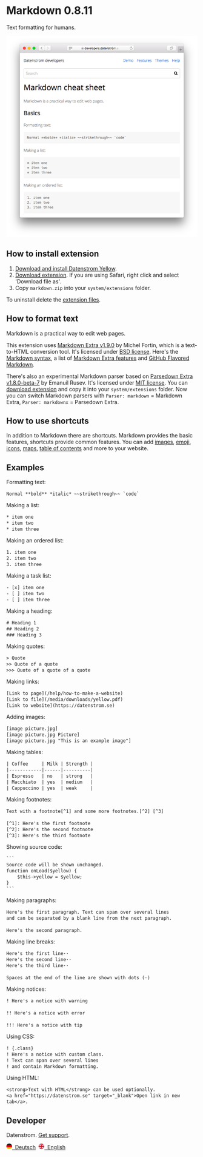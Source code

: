 Markdown 0.8.11
===============
Text formatting for humans.

<p align="center"><img src="markdown-screenshot.png?raw=true" alt="Screenshot"></p>

## How to install extension

1. [Download and install Datenstrom Yellow](https://github.com/datenstrom/yellow/).
2. [Download extension](https://github.com/datenstrom/yellow-extensions/raw/master/zip/markdown.zip). If you are using Safari, right click and select 'Download file as'.
3. Copy `markdown.zip` into your `system/extensions` folder.

To uninstall delete the [extension files](extension.ini).

## How to format text

Markdown is a practical way to edit web pages.

This extension uses [Markdown Extra v1.9.0](https://github.com/michelf/php-markdown) by Michel Fortin, which is a text-to-HTML conversion tool. It's licensed under [BSD license](https://opensource.org/licenses/BSD-3-Clause). Here's the [Markdown syntax](http://commonmark.org/help/), a list of [Markdown Extra features](https://michelf.ca/projects/php-markdown/extra/) and [GitHub Flavored Markdown](https://help.github.com/en/articles/basic-writing-and-formatting-syntax). 

There's also an experimental Markdown parser based on [Parsedown Extra v1.8.0-beta-7](https://github.com/erusev/parsedown) by Emanuil Rusev. It's licensed under [MIT license](https://opensource.org/licenses/MIT). You can [download extension](https://github.com/datenstrom/yellow-extensions/raw/master/features/markdown/markdownx.php) and copy it into your `system/extensions` folder. Now you can switch Markdown parsers with `Parser: markdown` = Markdown Extra, `Parser: markdownx` = Parsedown Extra.

## How to use shortcuts

In addition to Markdown there are shortcuts. Markdown provides the basic features, shortcuts provide common features. You can add [images](https://github.com/datenstrom/yellow-extensions/tree/master/features/image), [emoji](https://github.com/datenstrom/yellow-extensions/tree/master/features/emojiawesome), [icons](https://github.com/datenstrom/yellow-extensions/tree/master/features/fontawesome), [maps](https://github.com/datenstrom/yellow-extensions/tree/master/features/googlemap), [table of contents](https://github.com/datenstrom/yellow-extensions/tree/master/features/toc) and more to your website.

## Examples

Formatting text:

    Normal **bold** *italic* ~~strikethrough~~ `code`

Making a list:

    * item one
    * item two
    * item three

Making an ordered list:

    1. item one
    2. item two
    3. item three

Making a task list:

    - [x] item one
    - [ ] item two
    - [ ] item three

Making a heading:

    # Heading 1
    ## Heading 2
    ### Heading 3

Making quotes:

    > Quote
    >> Quote of a quote
    >>> Quote of a quote of a quote

Making links:

    [Link to page](/help/how-to-make-a-website)
    [Link to file](/media/downloads/yellow.pdf)
    [Link to website](https://datenstrom.se)

Adding images:

    [image picture.jpg]
    [image picture.jpg Picture]
    [image picture.jpg "This is an example image"]

Making tables:

    | Coffee     | Milk | Strength |
    |------------|------|----------|
    | Espresso   | no   | strong   |
    | Macchiato  | yes  | medium   |
    | Cappuccino | yes  | weak     |

Making footnotes:

    Text with a footnote[^1] and some more footnotes.[^2] [^3]
    
    [^1]: Here's the first footnote
    [^2]: Here's the second footnote
    [^3]: Here's the third footnote

Showing source code:

    ```
    Source code will be shown unchanged.
    function onLoad($yellow) {
        $this->yellow = $yellow;
    }
    ```

Making paragraphs:

    Here's the first paragraph. Text can span over several lines
    and can be separated by a blank line from the next paragraph.

    Here's the second paragraph.

Making line breaks:

    Here's the first line⋅⋅
    Here's the second line⋅⋅
    Here's the third line⋅⋅
    
    Spaces at the end of the line are shown with dots (⋅)

Making notices:

    ! Here's a notice with warning
    
    !! Here's a notice with error
    
    !!! Here's a notice with tip

Using CSS:

    ! {.class}
    ! Here's a notice with custom class.
    ! Text can span over several lines
    ! and contain Markdown formatting.

Using HTML:

    <strong>Text with HTML</strong> can be used optionally.
    <a href="https://datenstrom.se" target="_blank">Open link in new tab</a>.

## Developer

Datenstrom. [Get support](https://datenstrom.se/yellow/help/).

<p>
<a href="README-de.md"><img src="https://raw.githubusercontent.com/datenstrom/yellow-extensions/master/features/help/language-de.png" width="15" height="15" alt="Deutsch">&nbsp; Deutsch</a>&nbsp;
<a href="README.md"><img src="https://raw.githubusercontent.com/datenstrom/yellow-extensions/master/features/help/language-en.png" width="15" height="15" alt="English">&nbsp; English</a>&nbsp;
</p>
